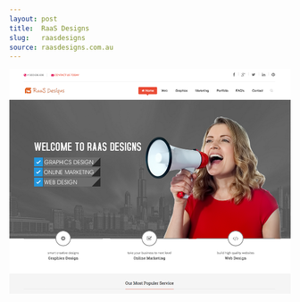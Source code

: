```yaml
---
layout: post
title:  RaaS Designs
slug:   raasdesigns
source: raasdesigns.com.au
---
```


<img src="/screenshots/raasdesigns.png" />